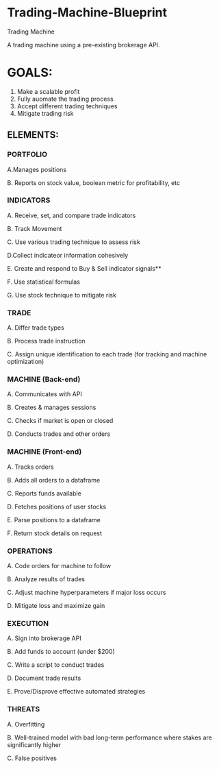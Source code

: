 # Trading-Machine-Blueprint
Trading Machine

A trading machine using a pre-existing brokerage API.

# GOALS:


1. Make a scalable profit
2. Fully auomate the trading process
3. Accept different trading techniques
4. Mitigate trading risk



## ELEMENTS:



### PORTFOLIO


A.Manages positions

B. Reports on stock value, boolean metric for profitability, etc




### INDICATORS


A. Receive, set, and compare trade indicators

B. Track Movement

C. Use various trading technique to assess risk

D.Collect indicateor information cohesively

E. Create and respond to Buy & Sell indicator signals**

F. Use statistical formulas

G. Use stock technique to mitigate risk


### TRADE


A. Differ trade types

B. Process trade instruction

C. Assign unique identification to each trade (for tracking and machine optimization)




### MACHINE (Back-end)

A. Communicates with API

B. Creates & manages sessions

C. Checks if market is open or closed

D. Conducts trades and other orders



### MACHINE (Front-end)

A. Tracks orders 

B. Adds all orders to a dataframe

C. Reports funds available

D. Fetches positions of user stocks

E. Parse positions to a dataframe

F. Return stock details on request




### OPERATIONS

A. Code orders for machine to follow

B. Analyze results of trades

C. Adjust machine hyperparameters if major loss occurs

D. Mitigate loss and maximize gain


### EXECUTION

A. Sign into brokerage API

B. Add funds to account (under $200)

C. Write a script to conduct trades

D. Document trade results

E. Prove/Disprove effective automated strategies


### THREATS

A. Overfitting

B. Well-trained model with bad long-term performance where stakes are significantly higher

C. False positives
